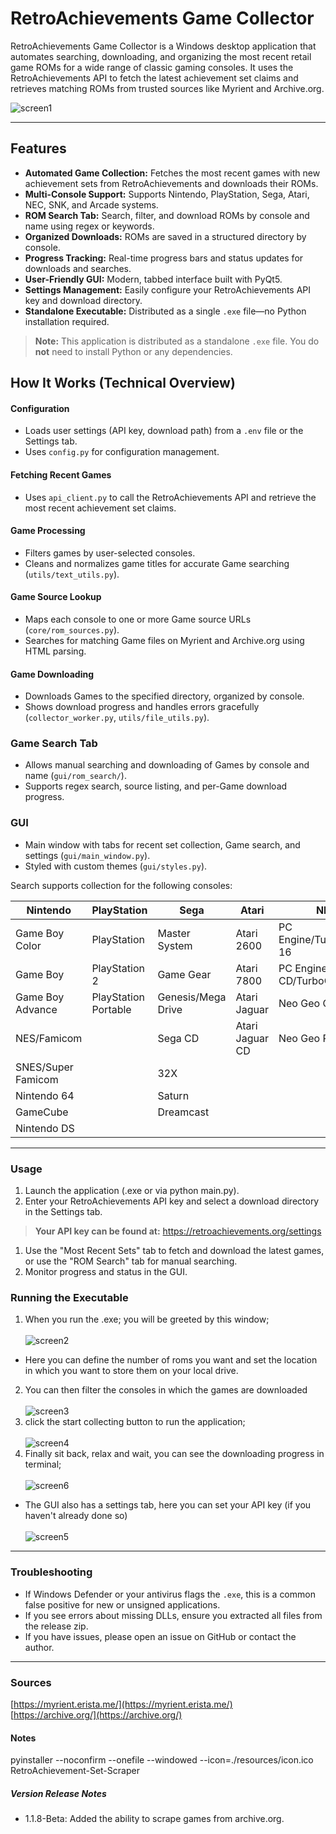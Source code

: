 # RetroAchievements Game Collector

RetroAchievements Game Collector is a Windows desktop application that automates searching, downloading, and organizing the most recent retail game ROMs for a wide range of classic gaming consoles. It uses the RetroAchievements API to fetch the latest achievement set claims and retrieves matching ROMs from trusted sources like Myrient and Archive.org.

![screen1](https://github.com/user-attachments/assets/885e6bf8-e9c5-4eef-bd1d-1b39597be690)

---

## Features

- **Automated Game Collection:** Fetches the most recent games with new achievement sets from RetroAchievements and downloads their ROMs.
- **Multi-Console Support:** Supports Nintendo, PlayStation, Sega, Atari, NEC, SNK, and Arcade systems.
- **ROM Search Tab:** Search, filter, and download ROMs by console and name using regex or keywords.
- **Organized Downloads:** ROMs are saved in a structured directory by console.
- **Progress Tracking:** Real-time progress bars and status updates for downloads and searches.
- **User-Friendly GUI:** Modern, tabbed interface built with PyQt5.
- **Settings Management:** Easily configure your RetroAchievements API key and download directory.
- **Standalone Executable:** Distributed as a single `.exe` file—no Python installation required.
> **Note:** This application is distributed as a standalone `.exe` file. You do **not** need to install Python or any dependencies.

## How It Works (Technical Overview)

#### Configuration
- Loads user settings (API key, download path) from a `.env` file or the Settings tab.
- Uses `config.py` for configuration management.

#### Fetching Recent Games
- Uses `api_client.py` to call the RetroAchievements API and retrieve the most recent achievement set claims.

#### Game Processing
- Filters games by user-selected consoles.
- Cleans and normalizes game titles for accurate Game searching (`utils/text_utils.py`).

#### Game Source Lookup
- Maps each console to one or more Game source URLs (`core/rom_sources.py`).
- Searches for matching Game files on Myrient and Archive.org using HTML parsing.

#### Game Downloading
- Downloads Games to the specified directory, organized by console.
- Shows download progress and handles errors gracefully (`collector_worker.py`, `utils/file_utils.py`).

### Game Search Tab
- Allows manual searching and downloading of Games by console and name (`gui/rom_search/`).
- Supports regex search, source listing, and per-Game download progress.

### GUI
- Main window with tabs for recent set collection, Game search, and settings (`gui/main_window.py`).
- Styled with custom themes (`gui/styles.py`).

Search supports collection for the following consoles:

| Nintendo                | PlayStation         | Sega                | Atari           | NEC                | Misc.      |
|-------------------------|--------------------|---------------------|-----------------|--------------------------|-------------|
| Game Boy Color          | PlayStation        | Master System       | Atari 2600      | PC Engine/TurboGrafx-16  | Arcade      |
| Game Boy                | PlayStation 2      | Game Gear           | Atari 7800      | PC Engine CD/TurboGrafx-CD|             |
| Game Boy Advance        | PlayStation Portable| Genesis/Mega Drive | Atari Jaguar    | Neo Geo CD               |             |
| NES/Famicom             |                    | Sega CD             | Atari Jaguar CD | Neo Geo Pocket           |             |
| SNES/Super Famicom      |                    | 32X                 |                 |                          |             |
| Nintendo 64             |                    | Saturn              |                 |                          |             |
| GameCube                |                    | Dreamcast           |                 |                          |             |
| Nintendo DS             |                    |                     |                 |                          |             |

---

### Usage
1. Launch the application (.exe or via python main.py).
1. Enter your RetroAchievements API key and select a download directory in the Settings tab.  
>**Your API key can be found at:**
https://retroachievements.org/settings
1. Use the "Most Recent Sets" tab to fetch and download the latest games, or use the "ROM Search" tab for manual searching.
4. Monitor progress and status in the GUI.

### Running the Executable
1. When you run the .exe; you will be greeted by this window;<br><br>
![screen2](https://github.com/user-attachments/assets/13d01658-7c8f-41e6-9a4d-c5f16cb05fac)
- Here you can define the number of roms you want and set the location in which you want to store them on your local drive. 
2. You can then filter the consoles in which the games are downloaded
<br><br>
![screen3](https://github.com/user-attachments/assets/9e84ef7b-3b05-41a3-a556-54b33ef82ee8)
3. click the start collecting button to run the application;
<br><br>
![screen4](https://github.com/user-attachments/assets/64552d00-75e5-485a-b24e-bc1c65431f0f)
4. Finally sit back, relax and wait, you can see the downloading progress in terminal;
<br><br>![screen6](https://github.com/user-attachments/assets/ca7fb9f0-66bf-4be7-a0a2-1df66d885943)
- The GUI also has a settings tab, here you can set your API key (if you haven't already done so)
<br><br>
![screen5](https://github.com/user-attachments/assets/c1fe6a15-118d-4147-acf0-c990b31e1fcd)

---

### Troubleshooting
- If Windows Defender or your antivirus flags the `.exe`, this is a common false positive for new or unsigned applications.
- If you see errors about missing DLLs, ensure you extracted all files from the release zip.
- If you have issues, please open an issue on GitHub or contact the author.
---

### Sources  
[https://myrient.erista.me/](https://myrient.erista.me/)  
[https://archive.org/](https://archive.org/)

#### Notes
pyinstaller --noconfirm --onefile --windowed --icon=./resources/icon.ico RetroAchievement-Set-Scraper

##### Version Release Notes
- 1.1.8-Beta: Added the ability to scrape games from archive.org.
